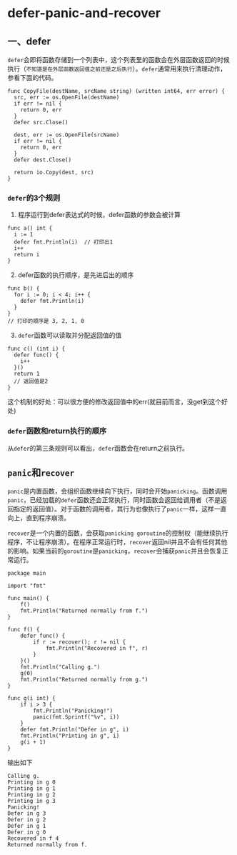 # defer-panic-and-recover

## 一、defer

``defer``会即将函数存储到一个列表中，这个列表里的函数会在外层函数返回的时候执行（``不知道是在外层函数返回值之前还是之后执行``）。``defer``通常用来执行清理动作，参看下面的代码。
```Golang
func CopyFile(destName, srcName string) (written int64, err error) {
  src, err := os.OpenFile(destName)
  if err != nil {
    return 0, err
  }
  defer src.Close()

  dest, err := os.OpenFile(srcName)
  if err != nil {
    return 0, err
  }
  defer dest.Close()

  return io.Copy(dest, src)
}
```

### ``defer``的3个规则

1. 程序运行到defer表达式的时候，defer函数的参数会被计算
```Golang
func a() int {
  i := 1
  defer fmt.Println(i)  // 打印出1
  i++
  return i
}
```

2. defer函数的执行顺序，是先进后出的顺序
```Golang
func b() {
  for i := 0; i < 4; i++ {
    defer fmt.Println(i)
  }
}
// 打印的顺序是 3, 2, 1, 0
```

3. ``defer``函数可以读取并分配返回值的值
```Golang
func c() (int i) {
  defer func() {
    i++
  }()
  return 1
  // 返回值是2
}
```
这个机制的好处：可以很方便的修改返回值中的err(就目前而言，没get到这个好处)

### ``defer``函数和return执行的顺序

从``defer``的第三条规则可以看出，``defer``函数会在return之前执行。

## ``panic``和``recover``

``panic``是内置函数，会组织函数继续向下执行，同时会开始``panicking``。函数调用``panic``，已经加载的``defer``函数还会正常执行，同时函数会返回给调用者（不是返回指定的返回值）。对于函数的调用者，其行为也像执行了``panic``一样，这样一直向上，直到程序崩溃。

``recover``是一个内置的函数，会获取``panicking goroutine``的控制权（能继续执行程序，不让程序崩溃）。在程序正常运行时，``recover``返回nil并且不会有任何其他的影响。如果当前的``goroutine``是``panicking``，``recover``会捕获``panic``并且会恢复正常运行。

```Golang
package main

import "fmt"

func main() {
    f()
    fmt.Println("Returned normally from f.")
}

func f() {
    defer func() {
        if r := recover(); r != nil {
            fmt.Println("Recovered in f", r)
        }
    }()
    fmt.Println("Calling g.")
    g(0)
    fmt.Println("Returned normally from g.")
}

func g(i int) {
    if i > 3 {
        fmt.Println("Panicking!")
        panic(fmt.Sprintf("%v", i))
    }
    defer fmt.Println("Defer in g", i)
    fmt.Println("Printing in g", i)
    g(i + 1)
}
```
输出如下
```Text
Calling g.
Printing in g 0
Printing in g 1
Printing in g 2
Printing in g 3
Panicking!
Defer in g 3
Defer in g 2
Defer in g 1
Defer in g 0
Recovered in f 4
Returned normally from f.
```






